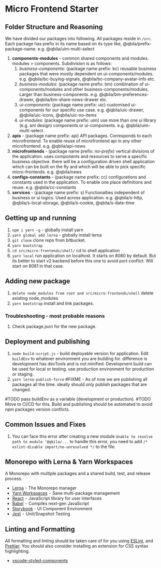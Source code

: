 # Micro Frontend Starter

## Folder Structure and Reasoning

We have divided our packages into following. All packages reside in `/src`. Each package has prefix in its name based on its type like, @qbila/prefix-package-name. e.g. @qbila/uim-multi-select

1. **components-modules** - common shared components and modules. modules > components. Subdivision is as follows:
   1. _business-components_: (package name prefix: bc) reusable business packages that were mostly dependent on ui-components/modules. e.g. @qbila/bc-buying-signals, @qbila/bc-company-avatar-info etc.
   2. _business-modules_: (package name prefix: bm) combination of ui-components/modules and other business-components/modules. Larger than business-components. e.g. @qbila/bm-preferences-drawer, @qbila/bm-share-news-drawer etc.
   3. _ui-components_: (package name prefix: uic) customised ui-components for our specific use case. e.g. @qbila/uic-drawer, @qbila/uic-icons, @qbila/uic-no-items
   4. _ui-modules_: (package name prefix: uim) use more than one ui library (e.g. ant design) components or ui-components. e.g. @qbila/uim-multi-select.
2. **apis** - (package name prefix: api) API packages. Corresponds to each microfrontend. To enable reuse of microfrontend api in any other microfrontend. e.g. @qbila/api-news
3. **microfrontends** - (package name prefix: _no-prefix_) vertical divisions of the application. uses components and resources to serve a specific business objective. there will be a configuration driven shell application which can be built on the fly and which will be able to pick specific micro-frontends. e.g. @qbila/news
4. **configs-constants** - (package name prefix: cc) configurations and constants used in the application. To enable one place definitions and reuse. e.g. @qbila/cc-constants
5. **services** - (package name prefix: s) Functionalties independent of business or ui logics. Used across application. e.g. @qbila/s-http, @qbila/s-local-storage, @qbila/s-cookie, @qbila/s-date-time

## Getting up and running

1. `npm i yarn -g` - globally install yarn
2. `yarn global add lerna` - globally install lerna
3. `git clone` clone repo from bitbucket.
4. `yarn bootstrap`
5. `cd src/micro-frontends/shell/` cd to shell application
6. `yarn local` run application on localhost. It starts on 8080 by default. But its better to start v2 backend before this one to avoid port conflict. Will start on 8081 in that case.

## Adding new package

1. `delete node_modules from root and src/micro-frontends/shell` delete existing node_modules
2. `yarn bootstrap` install and link packages.

### Troubleshooting - most probable reasons

1. Check package.json for the new package.

## Deployment and publishing

1. `node build-script.js` - build deployable version for application. Edit `buildEnv` to whatever environment you are building for. difference is development has devTools and is not minified. Development build can be used for local or testing. use production environment for production or staging.
2. `yarn lerna-publish-force` #FIXME - As of now we are publishing all packages all the time. ideally should only publish packages that are changed.

#TODO pass buildEnv as a variable (development or production).
#TODO Move to CI/CD for this. Build and publishing should be automated to avoid npm packages version conflicts.

## Common Issues and Fixes

1. You can face this error after creating a new module `Unable to resolve path to module '@qbila/...` to handle this error, you need to add `/* eslint-disable import/no-unresolved */` to the file.

## Monorepo with Lerna & Yarn Workspaces

A Monorepo with multiple packages and a shared build, test, and release process.

- [Lerna](https://lernajs.io/)  - The Monorepo manager
- [Yarn Workspaces](https://yarnpkg.com/lang/en/docs/workspaces/)  -  Sane multi-package management
- [React](https://reactjs.org/)  -  JavaScript library for user interfaces
- [Babel](https://babeljs.io/)  -  Compiles next-gen JavaScript
- [Storybook](https://storybook.js.org/) - UI Component Environment
- [Jest](https://jestjs.io/)  -  Unit/Snapshot Testing

## Linting and Formatting

All formatting and linting should be taken care of for you using [ESLint](https://eslint.org/), and [Prettier](https://prettier.io/). You should also consider installing an extension for CSS syntax highlighting.

- [vscode-styled-components](https://marketplace.visualstudio.com/items?itemName=jpoissonnier.vscode-styled-components)
